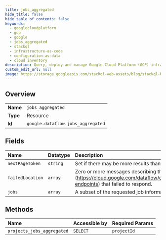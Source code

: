 ```yaml
---
title: jobs_aggregated
hide_title: false
hide_table_of_contents: false
keywords:
  - googlecloudplatform
  - gcp
  - google
  - jobs_aggregated
  - stackql
  - infrastructure-as-code
  - configuration-as-data
  - cloud inventory
description: Query, deploy and manage Google Cloud Platform (GCP) infrastructure and resources using SQL
custom_edit_url: null
image: https://storage.googleapis.com/stackql-web-assets/blog/stackql-blog-post-featured-image.png
---
```

  
    

## Overview
<table><tbody>
<tr><td><b>Name</b></td><td><code>jobs_aggregated</code></td></tr>
<tr><td><b>Type</b></td><td>Resource</td></tr>
<tr><td><b>Id</b></td><td><code>google.dataflow.jobs_aggregated</code></td></tr>
</tbody></table>

## Fields
| Name | Datatype | Description |
|:-----|:---------|:------------|
| `nextPageToken` | `string` | Set if there may be more results than fit in this response. |
| `failedLocation` | `array` | Zero or more messages describing the [regional endpoints] (https://cloud.google.com/dataflow/docs/concepts/regional-endpoints) that failed to respond. |
| `jobs` | `array` | A subset of the requested job information. |
## Methods
| Name | Accessible by | Required Params |
|:-----|:--------------|:----------------|
| `projects_jobs_aggregated` | `SELECT` | `projectId` |
